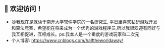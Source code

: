 ## 👏 欢迎访问！
- 😆我现在是就读于南开大学软件学院的一名研究生, 平日里喜欢钻研游戏开发和算法竞赛，希望能在将来成为一个优秀的游戏程序员,所以我很欢迎有同好与我互相促进，互相成长。ps:我本人是一个重度的游戏玩家和二次元
- 个人博客: https://www.cnblogs.com/halftheworldaway/
<!---
halftheworldaway/halftheworldaway is a ✨ special ✨ repository because its `README.md` (this file) appears on your GitHub profile.
You can click the Preview link to take a look at your changes.
--->
